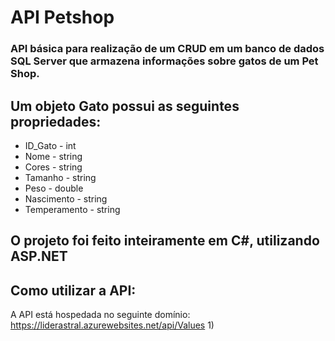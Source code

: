 # API Petshop

### API básica para realização de um CRUD em um banco de dados SQL Server que armazena informações sobre gatos de um Pet Shop.

## Um objeto Gato possui as seguintes propriedades:

+ ID_Gato - int
+ Nome - string
+ Cores - string
+ Tamanho - string
+ Peso - double
+ Nascimento - string
+ Temperamento - string
  
## O projeto foi feito inteiramente em C#, utilizando ASP.NET 

## Como utilizar a API:

A API está hospedada no seguinte domínio: https://liderastral.azurewebsites.net/api/Values
1) 
<center><img src=""></center>

